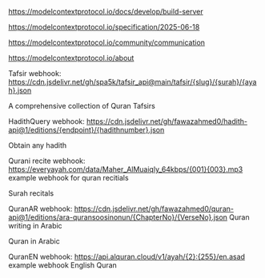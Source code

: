 https://modelcontextprotocol.io/docs/develop/build-server

https://modelcontextprotocol.io/specification/2025-06-18

https://modelcontextprotocol.io/community/communication

https://modelcontextprotocol.io/about


Tafsir
webhook: https://cdn.jsdelivr.net/gh/spa5k/tafsir_api@main/tafsir/{slug}/{surah}/{ayah}.json

A comprehensive collection of Quran Tafsirs

HadithQuery
webhook: https://cdn.jsdelivr.net/gh/fawazahmed0/hadith-api@1/editions/{endpoint}/{hadithnumber}.json

Obtain any hadith

Qurani recite
webhook: https://everyayah.com/data/Maher_AlMuaiqly_64kbps/{001}{003}.mp3
example webhook for quran recitials 

Surah recitals

QuranAR
webhook: https://cdn.jsdelivr.net/gh/fawazahmed0/quran-api@1/editions/ara-quransoosinonun/{ChapterNo}/{VerseNo}.json
Quran writing in Arabic 

Quran in Arabic

QuranEN
webhook: https://api.alquran.cloud/v1/ayah/{2}:{255}/en.asad
example webhook
English Quran
